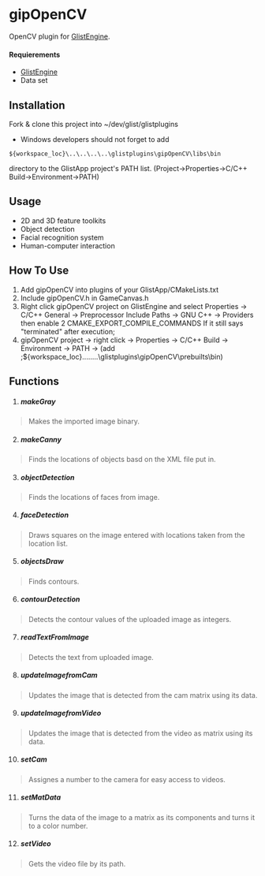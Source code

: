 # gipOpenCV
OpenCV plugin for [GlistEngine](https://github.com/GlistEngine/GlistEngine).
#### Requierements
- [GlistEngine](https://github.com/GlistEngine/GlistEngine)
- Data set

## Installation
Fork & clone this project into ~/dev/glist/glistplugins

- Windows developers should not forget to add
```
${workspace_loc}\..\..\..\..\glistplugins\gipOpenCV\libs\bin
```
directory to the GlistApp project's PATH list.
(Project->Properties->C/C++ Build->Environment->PATH)
## Usage
- 2D and 3D feature toolkits
- Object detection
- Facial recognition system
- Human-computer interaction

## How To Use 
1. Add gipOpenCV into plugins of your GlistApp/CMakeLists.txt
2. Include gipOpenCV.h in GameCanvas.h
3. Right click gipOpenCV project on GlistEngine and select Properties -> C/C++ General -> Preprocessor Include Paths -> GNU C++ -> Providers then enable 2 CMAKE_EXPORT_COMPILE_COMMANDS 
If it still says "terminated" after execution;
4. gipOpenCV project -> right click -> Properties -> C/C++ Build -> Environment -> PATH -> (add ;${workspace_loc}\..\..\..\..\glistplugins\gipOpenCV\prebuilts\bin)

## Functions
1. ##### makeGray
> Makes the imported image binary.
2. ##### makeCanny
> Finds the locations of objects basd on the XML file put in.
3. ##### objectDetection
> Finds the locations of faces from image.
4. ##### faceDetection 
> Draws squares on the image entered with locations taken from the location list.
5. ##### objectsDraw
> Finds contours.
6. ##### contourDetection
> Detects the contour values of the uploaded image as integers.
7. ##### readTextFromImage
> Detects the text from uploaded image.
8. ##### updateImagefromCam
> Updates the image that is detected from the cam matrix using its data.
9. ##### updateImagefromVideo
> Updates the image that is detected from the video as matrix using its data.
10. ##### setCam
> Assignes a number to the camera for easy access to videos.
11. ##### setMatData
> Turns the data of the image to a matrix as its components and turns it to a color number.
12. ##### setVideo
> Gets the video file by its path.
